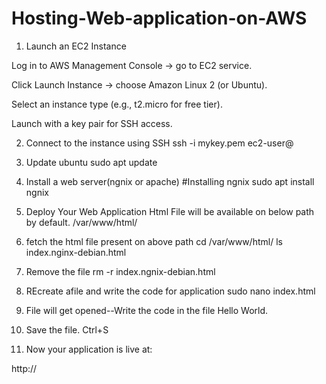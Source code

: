 # Hosting-Web-application-on-AWS
1. Launch an EC2 Instance

Log in to AWS Management Console → go to EC2 service.

Click Launch Instance → choose Amazon Linux 2 (or Ubuntu).

Select an instance type (e.g., t2.micro for free tier).

Launch with a key pair for SSH access.

2. Connect to the instance using SSH
   ssh -i mykey.pem ec2-user@<EC2-Public-IP>


3. Update ubuntu
   sudo apt update
   
4. Install a web server(ngnix or apache)
#Installing ngnix
sudo apt install ngnix

6.  Deploy Your Web Application
   Html File will be available on below path by default.
/var/www/html/

 7. fetch the html file present on above path
 cd /var/www/html/ ls
index.nginx-debian.html

 9. Remove the file
     rm -r index.ngnix-debian.html

 10. REcreate afile and write the code for application
sudo nano index.html

 11. File will get opened--Write the code in the file
Hello World.

 12. Save the file.
Ctrl+S

 13. Now  your application is live at:

http://<EC2-Public-IP>
